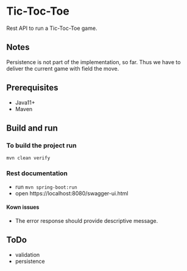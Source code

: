 # Tic-Toc-Toe

Rest API to run a Tic-Toc-Toe game.

## Notes
Persistence is not part of the implementation, so far. 
Thus we have to deliver the current game with field the move.

## Prerequisites
- Java11+
- Maven

## Build and run

### To build the project run
`mvn clean verify`

### Rest documentation
* run `mvn spring-boot:run`
* open https://localhost:8080/swagger-ui.html

#### Kown issues
* The error response should provide descriptive message.

## ToDo
* validation
* persistence
